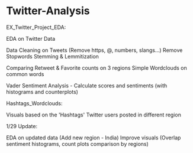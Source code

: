 # Twitter-Analysis
EX_Twitter_Project_EDA:

EDA on Twitter Data

Data Cleaning on Tweets (Remove https, @, numbers, slangs...)
Remove Stopwords
Stemming & Lemmitization

Comparing Retweet & Favorite counts on 3 regions
Simple Wordclouds on common words

Vader Sentiment Analysis - Calculate scores and sentiments (with histograms and counterplots)

Hashtags_Wordclouds:

Visuals based on the 'Hashtags' Twitter users posted in different region

1/29 Update:

EDA on updated data (Add new region - India)
Improve visuals (Overlap sentiment histograms, count plots comparison by regions)
